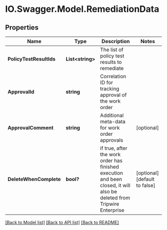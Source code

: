 # IO.Swagger.Model.RemediationData
## Properties

Name | Type | Description | Notes
------------ | ------------- | ------------- | -------------
**PolicyTestResultIds** | **List&lt;string&gt;** | The list of policy test results to remediate | 
**ApprovalId** | **string** | Correlation ID for tracking approval of the work order | 
**ApprovalComment** | **string** | Additional meta-data for work order approvals | [optional] 
**DeleteWhenComplete** | **bool?** | if true, after the work order has finished execution and been closed, it will also be deleted from Tripwire Enterprise | [optional] [default to false]

[[Back to Model list]](../README.md#documentation-for-models) [[Back to API list]](../README.md#documentation-for-api-endpoints) [[Back to README]](../README.md)

